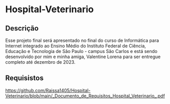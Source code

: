 # Hospital-Veterinario

## Descrição
Esse projeto final será apresentado no final do curso de Informática para Internet integrado ao Ensino Médio do Instituto Federal de Ciência, Educação e Tecnologia de São Paulo - campus São Carlos e está sendo desenvolvido por mim e minha amiga, Valentine Lorena para ser entregue completo até dezembro de 2023.

## Requisistos
https://github.com/Raissa1405/Hospital-Veterinario/blob/main/_Documento_de_Requisitos_Hospital_Veterinario_.pdf
